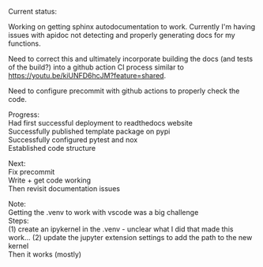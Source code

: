 Current status:  
  
Working on getting sphinx autodocumentation to work. Currently I'm having issues with apidoc not detecting and properly generating docs for my functions.  
  
Need to correct this and ultimately incorporate building the docs (and tests of the build?) into a github action CI process similar to https://youtu.be/kiUNFD6hcJM?feature=shared.  
  
Need to configure precommit with github actions to properly check the code.  
  
Progress:  
  Had first successful deployment to readthedocs website  
  Successfully published template package on pypi  
  Successfully configured pytest and nox   
  Established code structure   
  
Next:  
  Fix precommit  
  Write + get code working  
  Then revisit documentation issues  
    
Note:  
  Getting the .venv to work with vscode was a big challenge  
  Steps:  
    (1) create an ipykernel in the .venv - unclear what I did that made this work...
    (2) update the jupyter extension settings to add the path to the new kernel  
    Then it works (mostly)
